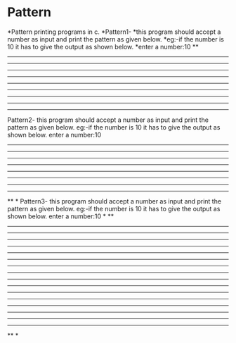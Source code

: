 
# Pattern

*Pattern printing programs in c.
*Pattern1-
*this program should accept a number as input and print the pattern as given below.
*eg:-if the number is 10 it has to give the output as shown below.
*enter a number:10
**
***
****
*****
******
*******
********
*********
**********
***********
Pattern2-
this program should accept a number as input and print the pattern as given below.
eg:-if the number is 10 it has to give the output as shown below.
enter a number:10
**********
*********
********
*******
******
*****
****
***
**
*
Pattern3-
this program should accept a number as input and print the pattern as given below.
eg:-if the number is 10 it has to give the output as shown below.
enter a number:10
*
**
***
****
*****
******
*******
********
*********
**********
**********
*********
********
*******
******
*****
****
***
**
*
